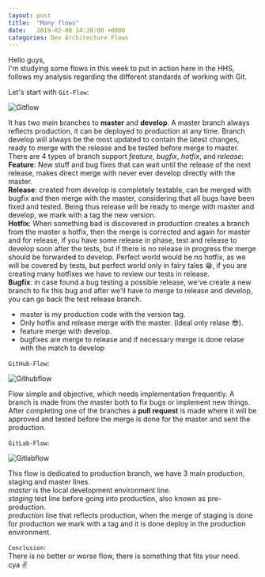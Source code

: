 ```yaml
---
layout: post
title:  "Many flows"
date:   2019-02-08 14:20:00 +0000
categories: Dev Architecture Flows
---
```

Hello guys, <br>
I'm studying some flows in this week to put in action here in the HHS, follows my analysis regarding the different standards of working with Git.

Let's start with `Git-Flow`:

![Gitflow](https://i.imgur.com/6WaSbxb.png)

It has two main branches to <b>master</b> and <b>develop</b>. A master branch always reflects production, it can be deployed to production at any time.
Branch develop will always be the most updated to contain the latest changes, ready to merge with the release and be tested before merge to master.
There are 4 types of branch support <i>feature</i>, <i>bugfix</i>, <i>hotfix</i>, and <i>release</i>:<br>
<b>Feature</b>: New stuff and bug fixes that can wait until the release of the next release, makes direct merge with never ever develop directly with the master.<br>
<b>Release</b>: created from develop is completely testable, can be merged with bugfix and then merge with the master, considering that all bugs have been fixed and tested. Being thus release will be ready to merge with master and develop, we mark with a tag the new version.<br>
<b>Hotfix</b>: When something bad is discovered in production creates a branch from the master a hotfix, then the merge is corrected and again for master and for release, if you have some release in phase, test and release to develop soon after the tests, but if there is no release in progress the merge should be forwarded to develop. Perfect world would be no hotfix, as we will be covered by tests, but perfect world only in fairy tales 😁, if you are creating many hotfixes we have to review our tests in release.<br>
<b>Bugfix</b>: in case found a bug testing a possible release, we've create a new branch to fix this bug and after we'll have to merge to release and develop, you can go back the test release branch.<br>

- master is my production code with the version tag.
- Only hotfix and release merge with the master. (ideal only relase 😎).
- feature merge with develop.
- bugfixes are merge to release and if necessary merge is done relase with the match to develop

`GitHub-Flow`:

![Githubflow](https://i.imgur.com/DDr1Uu2.png)

Flow simple and objective, which needs implementation frequently. A branch is made from the master both to fix bugs or implement new things. After completing one of the branches a <b>pull request</b> is made where it will be approved and tested before the merge is done for the master and sent the production.

`GitLab-Flow`:

![Gitlabflow](https://i.imgur.com/xL6FbIC.png)

This flow is dedicated to production branch, we have 3 main production, staging and master lines.<br>
<i>master</i> is the local development environment line.<br>
<i>staging</i> test line before going into production, also known as pre-production.<br>
<i>production</i> line that reflects production, when the merge of staging is done for production we mark with a tag and it is done deploy in the production environment.

`Conclusion`:<br>
There is no better or worse flow, there is something that fits your need.<br> 
cya ✌

<!-- <div class="embed-responsive embed-responsive-16by9">
<iframe width="560" height="315" src="https://www.youtube.com/embed/2ivKEj3ksPk" frameborder="0" allow="accelerometer; autoplay; encrypted-media; gyroscope; picture-in-picture" allowfullscreen></iframe>
</div> -->